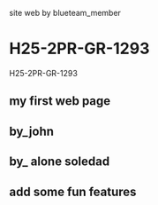 site web by blueteam_member
# H25-2PR-GR-1293
H25-2PR-GR-1293
## my first web page
## by_john
## by_ alone soledad
## add some fun features
